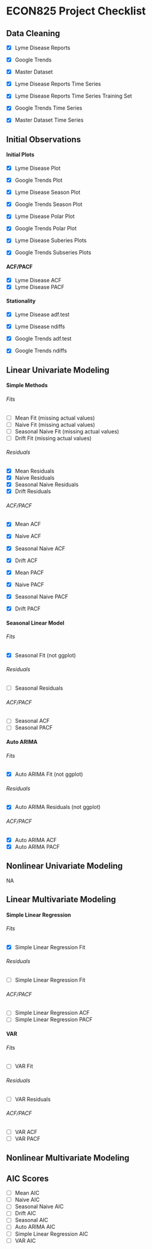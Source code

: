 # ECON825 Project Checklist

## Data Cleaning
- [x] Lyme Disease Reports
- [x] Google Trends
- [x] Master Dataset

- [x] Lyme Disease Reports Time Series
- [x] Lyme Disease Reports Time Series Training Set
- [x] Google Trends Time Series
- [x] Master Dataset Time Series

## Initial Observations

#### Initial Plots
- [x] Lyme Disease Plot
- [x] Google Trends Plot

- [x] Lyme Disease Season Plot
- [x] Google Trends Season Plot

- [x] Lyme Disease Polar Plot
- [x] Google Trends Polar Plot

- [x] Lyme Disease Suberies Plots
- [x] Google Trends Subseries Plots

#### ACF/PACF
- [x] Lyme Disease ACF
- [x] Lyme Disease PACF

#### Stationality
- [x] Lyme Disease adf.test
- [x] Lyme Disease ndiffs

- [x] Google Trends adf.test
- [x] Google Trends ndiffs

## Linear Univariate Modeling

#### Simple Methods

###### Fits
- [ ] Mean Fit (missing actual values)
- [ ] Naive Fit (missing actual values)
- [ ] Seasonal Naive Fit (missing actual values)
- [ ] Drift Fit (missing actual values)

###### Residuals
- [x] Mean Residuals
- [x] Naive Residuals
- [x] Seasonal Naive Residuals
- [x] Drift Residuals

###### ACF/PACF
- [x] Mean ACF
- [x] Naive ACF
- [x] Seasonal Naive ACF
- [x] Drift ACF

- [x] Mean PACF
- [x] Naive PACF
- [x] Seasonal Naive PACF
- [x] Drift PACF

#### Seasonal Linear Model

###### Fits
- [x] Seasonal Fit (not ggplot)

###### Residuals
- [ ] Seasonal Residuals

###### ACF/PACF
- [ ] Seasonal ACF
- [ ] Seasonal PACF

#### Auto ARIMA

###### Fits
- [x] Auto ARIMA Fit (not ggplot)

###### Residuals
- [x] Auto ARIMA Residuals (not ggplot)

###### ACF/PACF
- [x] Auto ARIMA ACF
- [x] Auto ARIMA PACF

## Nonlinear Univariate Modeling
NA

## Linear Multivariate Modeling

#### Simple Linear Regression

###### Fits
- [x] Simple Linear Regression Fit

###### Residuals
- [ ] Simple Linear Regression Fit

###### ACF/PACF
- [ ] Simple Linear Regression ACF
- [ ] Simple Linear Regression PACF

#### VAR

###### Fits
- [ ] VAR Fit

###### Residuals
- [ ] VAR Residuals

###### ACF/PACF
- [ ] VAR ACF
- [ ] VAR PACF

## Nonlinear Multivariate Modeling

## AIC Scores
- [ ] Mean AIC
- [ ] Naive AIC
- [ ] Seasonal Naive AIC
- [ ] Drift AIC
- [ ] Seasonal AIC
- [ ] Auto ARIMA AIC
- [ ] Simple Linear Regression AIC
- [ ] VAR AIC
